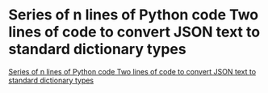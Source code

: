 # Series of n lines of Python code Two lines of code to convert JSON text to standard dictionary types
[Series of n lines of Python code Two lines of code to convert JSON text to standard dictionary types](https://aiwithcloud.com/2022/09/16/series_of_n_lines_of_python_code_two_lines_of_code_to_convert_json_text_to_standard_dictionary_types/)